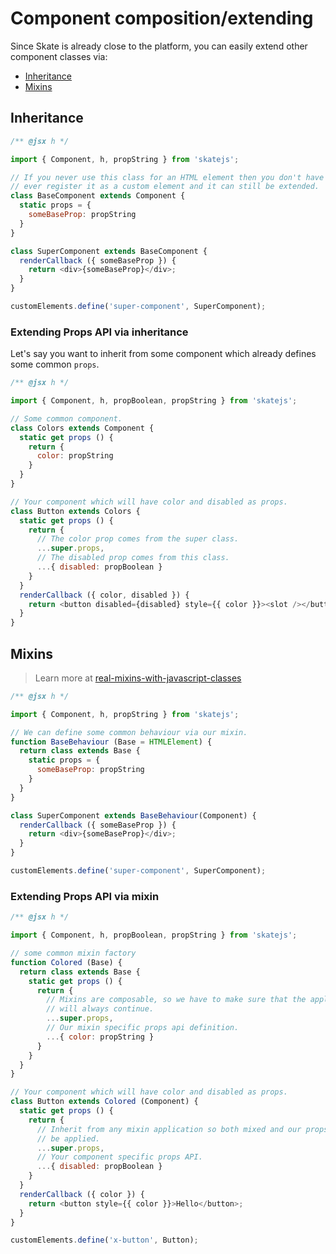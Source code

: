 # Component composition/extending

Since Skate is already close to the platform, you can easily extend other component classes via:

- [Inheritance](#inheritance)
- [Mixins](#mixins)

## Inheritance

```js
/** @jsx h */

import { Component, h, propString } from 'skatejs';

// If you never use this class for an HTML element then you don't have to
// ever register it as a custom element and it can still be extended.
class BaseComponent extends Component {
  static props = {
    someBaseProp: propString
  }
}

class SuperComponent extends BaseComponent {
  renderCallback ({ someBaseProp }) {
    return <div>{someBaseProp}</div>;
  }
}

customElements.define('super-component', SuperComponent);
```

### Extending Props API via inheritance

Let's say you want to inherit from some component which already defines some common `props`.

```js
/** @jsx h */

import { Component, h, propBoolean, propString } from 'skatejs';

// Some common component.
class Colors extends Component {
  static get props () {
    return {
      color: propString
    }
  }
}

// Your component which will have color and disabled as props.
class Button extends Colors {
  static get props () {
    return {
      // The color prop comes from the super class.
      ...super.props,
      // The disabled prop comes from this class.
      ...{ disabled: propBoolean }
    }
  }
  renderCallback ({ color, disabled }) {
    return <button disabled={disabled} style={{ color }}><slot /></button>
  }
}
```


## Mixins

> Learn more at [real-mixins-with-javascript-classes](justinfagnani.com/2015/12/21/real-mixins-with-javascript-classes/)

```js
/** @jsx h */

import { Component, h, propString } from 'skatejs';

// We can define some common behaviour via our mixin.
function BaseBehaviour (Base = HTMLElement) {
  return class extends Base {
    static props = {
      someBaseProp: propString
    }
  }
}

class SuperComponent extends BaseBehaviour(Component) {
  renderCallback ({ someBaseProp }) {
    return <div>{someBaseProp}</div>;
  }
}

customElements.define('super-component', SuperComponent);
```


### Extending Props API via mixin

```js
/** @jsx h */

import { Component, h, propBoolean, propString } from 'skatejs';

// some common mixin factory
function Colored (Base) {
  return class extends Base {
    static get props () {
      return {
        // Mixins are composable, so we have to make sure that the apply chain
        // will always continue.
        ...super.props,
        // Our mixin specific props api definition.
        ...{ color: propString }
      }
    }
  }
}

// Your component which will have color and disabled as props.
class Button extends Colored (Component) {
  static get props () {
    return {
      // Inherit from any mixin application so both mixed and our props will
      // be applied.
      ...super.props,
      // Your component specific props API.
      ...{ disabled: propBoolean }
    }
  }
  renderCallback ({ color }) {
    return <button style={{ color }}>Hello</button>;
  }
}

customElements.define('x-button', Button);
```
